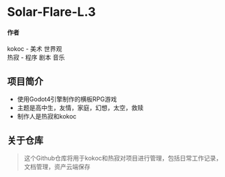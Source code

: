 # Solar-Flare-L.3
#### 作者
kokoc - 美术 世界观  
热寂 - 程序 剧本 音乐  

## 项目简介
- 使用Godot4引擎制作的横板RPG游戏  
- 主题是高中生，友情，家庭，幻想，太空，救赎  
- 制作人是热寂和kokoc  

## 关于仓库
> 这个Github仓库将用于kokoc和热寂对项目进行管理，包括日常工作记录，文档管理，资产云端保存  
